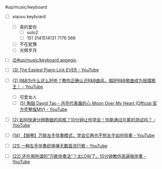 #up/music/keyboard

- [ ] xiaoxu keyboard
	- [ ] 真的爱你
		- [ ] solo2
		- [ ] 151 3141514131 7176 566
	- [ ] 不在犹豫
	- [ ] 光辉岁月
- [ ] [😊#up/music/keyboard appegio](https://47.111.95.20:6001/user/1/md?prefill=%23up%2Fmusic%2Fkeyboard%20appegio)

- [ ] [(3) The Easiest Piano Lick EVER - YouTube](https://www.youtube.com/watch?v=NFa2CTlgBQg)
- [ ] [(2) R&B为什么这么好听？教你正确认识R&B曲风，唱好R&B歌曲成为摇摆歌王！ - YouTube](https://www.youtube.com/watch?v=sGThyQXVXiA)
	- [ ] 可爱女人
	- [ ] [(5) 陶喆 David Tao - 月亮代表誰的心 Moon Over My Heart (Official 官方完整版MV) - YouTube](https://www.youtube.com/watch?v=-iyyvnzxUnE)
- [ ] [(2) 如何快速分辨歌曲的风格？10分钟让你学会！你能通过片尾的测试吗？ - YouTube](https://www.youtube.com/watch?v=STZuJbAfr-g&t=22s)
- [ ] [(14) 【钢琴】万能左手伴奏模式，学会它再也不愁左手如何伴奏 - YouTube](https://www.youtube.com/watch?v=C50om8wfvVQ)
- [ ] [(21) 一种左手伴奏织体弹无数首流行歌 - YouTube](https://www.youtube.com/watch?v=y_LrPWG1ckE)
- [ ] [(22) 还在用所谓的“万能伴奏法”？太LOW了，10分钟教你高逼格伴奏 - YouTube](https://www.youtube.com/watch?v=kUqbz4b5ZDE)